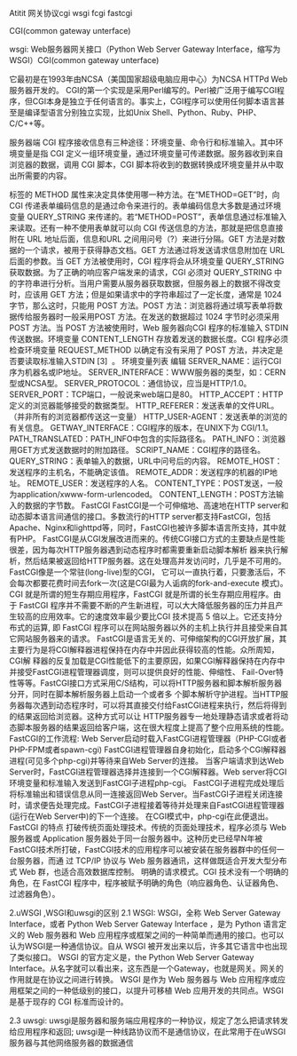 Atitit 网关协议cgi wsgi fcgi fastcgi


CGI(common gateway unterface)



wsgi: Web服务器网关接口（Python Web Server Gateway Interface，缩写为WSGI）CGI(common gateway unterface)

它最初是在1993年由NCSA（美国国家超级电脑应用中心）为NCSA HTTPd Web服务器开发的。
CGI的第一个实现是采用Perl编写的。Perl被广泛用于编写CGI程序，但CGI本身是独立于任何语言的。事实上，CGI程序可以使用任何脚本语言甚至是编译型语言分别独立实现，比如Unix Shell、Python、Ruby、PHP、C/C++等。


服务器端 CGI 程序接收信息有三种途径：环境变量、命令行和标准输入。其中环境变量是指 CGI 定义一组环境变量，通过环境变量可传递数据。服务器收到来自浏览器的数据，调用 CGI 脚本，CGI 脚本将收到的数据转换成环境变量并从中取出所需要的内容。<form>标签的 METHOD 属性来决定具体使用哪一种方法。在“METHOD=GET”时，向 CGI 传递表单编码信息的是通过命令来进行的。表单编码信息大多数是通过环境变量 QUERY_STRING 来传递的。若“METHOD=POST”，表单信息通过标准输入来读取。还有一种不使用表单就可以向 CGI 传送信息的方法，那就是把信息直接附在 URL 地址后面，信息和URL 之间用问号（?）来进行分隔。GET 方法是对数据的一个请求，被用于获得静态文档。GET 方法通过将发送请求信息附加在 URL 后面的参数。当 GET 方法被使用时，CGI 程序将会从环境变量 QUERY_STRING获取数据。为了正确的响应客户端发来的请求，CGI 必须对 QUERY_STRING 中的字符串进行分析。当用户需要从服务器获取数据，但服务器上的数据不得改变时，应该用 GET 方法；但是如果请求中的字符串超过了一定长度，通常是 1024 字节，那么这时，只能用 POST 方法。POST 方法：浏览器将通过填写表单将数据传给服务器时一般采用POST 方法。在发送的数据超过 1024 字节时必须采用 POST 方法。当 POST 方法被使用时，Web 服务器向CGI 程序的标准输入 STDIN 传送数据。环境变量 CONTENT_LENGTH 存放着发送的数据长度。CGI 程序必须检查环境变量 REQUEST_METHOD 以确定有没有采用了 POST 方法，并决定是否要读取标准输入STDIN [3]  。
环境变量列表
编辑
SERVER_NAME：运行CGI序为机器名或IP地址。
SERVER_INTERFACE：WWW服务器的类型，如：CERN型或NCSA型。
SERVER_PROTOCOL：通信协议，应当是HTTP/1.0。
SERVER_PORT：TCP端口，一般说来web端口是80。
HTTP_ACCEPT：HTTP定义的浏览器能够接受的数据类型。
HTTP_REFERER：发送表单的文件URL。（并非所有的浏览器都传送这一变量）
HTTP_USER-AGENT：发送表单的浏览的有关信息。
GETWAY_INTERFACE：CGI程序的版本，在UNIX下为 CGI/1.1。
PATH_TRANSLATED：PATH_INFO中包含的实际路径名。
PATH_INFO：浏览器用GET方式发送数据时的附加路径。
SCRIPT_NAME：CGI程序的路径名。
QUERY_STRING：表单输入的数据，URL中问号后的内容。
REMOTE_HOST：发送程序的主机名，不能确定该值。
REMOTE_ADDR：发送程序的机器的IP地址。
REMOTE_USER：发送程序的人名。
CONTENT_TYPE：POST发送，一般为application/xwww-form-urlencoded。
CONTENT_LENGTH：POST方法输入的数据的字节数。
FastCGI
FastCGI是一个可伸缩地、高速地在HTTP server和动态脚本语言间通信的接口。多数流行的HTTP server都支持FastCGI，包括Apache、Nginx和lighttpd等，同时，FastCGI也被许多脚本语言所支持，其中就有PHP。
FastCGI是从CGI发展改进而来的。传统CGI接口方式的主要缺点是性能很差，因为每次HTTP服务器遇到动态程序时都需要重新启动脚本解析 器来执行解析，然后结果被返回给HTTP服务器。这在处理高并发访问时，几乎是不可用的。FastCGI像是一个常驻(long-live)型的CGI， 它可以一直执行着，只要激活后，不会每次都要花费时间去fork一次(这是CGI最为人诟病的fork-and-execute 模式)。CGI 就是所谓的短生存期应用程序，FastCGI 就是所谓的长生存期应用程序。由于 FastCGI 程序并不需要不断的产生新进程，可以大大降低服务器的压力并且产生较高的应用效率。它的速度效率最少要比CGI 技术提高 5 倍以上。它还支持分布式的运算, 即 FastCGI 程序可以在网站服务器以外的主机上执行并且接受来自其它网站服务器来的请求。
FastCGI是语言无关的、可伸缩架构的CGI开放扩展，其主要行为是将CGI解释器进程保持在内存中并因此获得较高的性能。众所周知，CGI解 释器的反复加载是CGI性能低下的主要原因，如果CGI解释器保持在内存中并接受FastCGI进程管理器调度，则可以提供良好的性能、伸缩性、 Fail-Over特性等等。FastCGI接口方式采用C/S结构，可以将HTTP服务器和脚本解析服务器分开，同时在脚本解析服务器上启动一个或者多 个脚本解析守护进程。当HTTP服务器每次遇到动态程序时，可以将其直接交付给FastCGI进程来执行，然后将得到的结果返回给浏览器。这种方式可以让 HTTP服务器专一地处理静态请求或者将动态脚本服务器的结果返回给客户端，这在很大程度上提高了整个应用系统的性能。
FastCGI的工作流程:
Web Server启动时载入FastCGI进程管理器（PHP-CGI或者PHP-FPM或者spawn-cgi)
FastCGI进程管理器自身初始化，启动多个CGI解释器进程(可见多个php-cgi)并等待来自Web Server的连接。
当客户端请求到达Web Server时，FastCGI进程管理器选择并连接到一个CGI解释器。Web server将CGI环境变量和标准输入发送到FastCGI子进程php-cgi。
FastCGI子进程完成处理后将标准输出和错误信息从同一连接返回Web Server。当FastCGI子进程关闭连接时，请求便告处理完成。FastCGI子进程接着等待并处理来自FastCGI进程管理器(运行在Web Server中)的下一个连接。 在CGI模式中，php-cgi在此便退出。
FastCGI 的特点
打破传统页面处理技术。传统的页面处理技术，程序必须与 Web 服务器或 Application 服务器处于同一台服务器中。这种历史已经早N年被FastCGI技术所打破，FastCGI技术的应用程序可以被安装在服务器群中的任何一台服务器，而通 过 TCP/IP 协议与 Web 服务器通讯，这样做既适合开发大型分布式 Web 群，也适合高效数据库控制。
明确的请求模式。CGI 技术没有一个明确的角色，在 FastCGI 程序中，程序被赋予明确的角色（响应器角色、认证器角色、过滤器角色）。



2.uWSGI ,WSGI和uwsgi的区别
2.1 WSGI:
WSGI，全称 Web Server Gateway Interface，或者 Python Web Server Gateway Interface ，是为 Python 语言定义的 Web 服务器和 Web 应用程序或框架之间的一种简单而通用的接口。也可以认为WSGI是一种通信协议。自从 WSGI 被开发出来以后，许多其它语言中也出现了类似接口。
WSGI 的官方定义是，the Python Web Server Gateway Interface。从名字就可以看出来，这东西是一个Gateway，也就是网关。网关的作用就是在协议之间进行转换。
WSGI 是作为 Web 服务器与 Web 应用程序或应用框架之间的一种低级别的接口，以提升可移植 Web 应用开发的共同点。WSGI 是基于现存的 CGI 标准而设计的。


2.3 uwsgi:
uwsgi是服务器和服务端应用程序的一种协议，规定了怎么把请求转发给应用程序和返回; uwsgi是一种线路协议而不是通信协议，在此常用于在uWSGI服务器与其他网络服务器的数据通信

